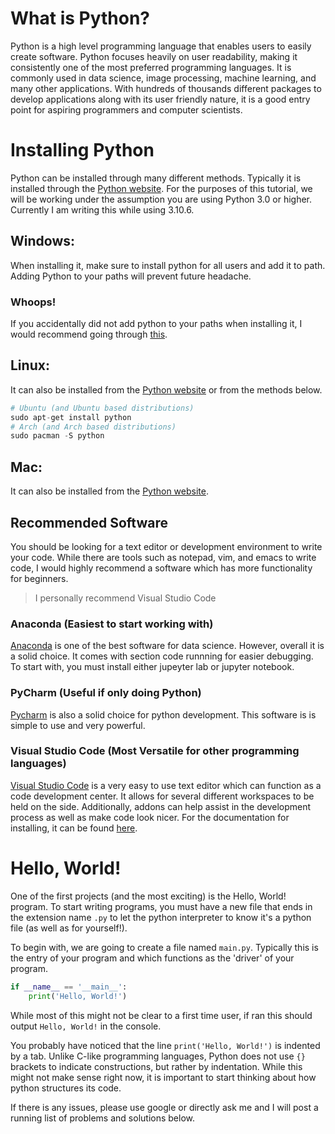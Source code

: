 # What is Python?
Python is a high level programming language that enables users to easily create software. Python focuses heavily on user readability, making it consistently one of the most preferred programming languages. It is commonly used in data science, image processing, machine learning, and many other applications. With hundreds of thousands different packages to develop applications along with its user friendly nature, it is a good entry point for aspiring programmers and computer scientists.
# Installing Python
Python can be installed through many different methods. Typically it is installed through the [Python website](https://www.python.org/). For the purposes of this tutorial, we will be working under the assumption you are using Python 3.0 or higher. Currently I am writing this while using 3.10.6. 
## Windows:
When installing it, make sure to install python for all users and add it to path. Adding Python to your paths will prevent future headache.
### Whoops!
If you accidentally did not add python to your paths when installing it, I would recommend going through [this](https://realpython.com/add-python-to-path/).
## Linux:
It can also be installed from the [Python website](https://www.python.org/) or from the methods below.

```py 
# Ubuntu (and Ubuntu based distributions)
sudo apt-get install python
# Arch (and Arch based distributions)
sudo pacman -S python
```
## Mac:
It can also be installed from the [Python website](https://www.python.org/).

## Recommended Software
You should be looking for a text editor or development environment to write your code. While there are tools such as notepad, vim, and emacs to write code, I would highly recommend a software which has more functionality for beginners. 
> I personally recommend Visual Studio Code
### Anaconda (Easiest to start working with)
[Anaconda](https://www.anaconda.com/) is one of the best software for data science. However, overall it is a solid choice. It comes with section code runnning for easier debugging. To start with, you must install either jupeyter lab or jupyter notebook. 
### PyCharm (Useful if only doing Python)
[Pycharm](https://www.jetbrains.com/pycharm/) is also a solid choice for python development. This software is is simple to use and very powerful.
### Visual Studio Code (Most Versatile for other programming languages)
[Visual Studio Code](https://code.visualstudio.com/) is a very easy to use text editor which can function as a code development center. It allows for several different workspaces to be held on the side. Additionally, addons can help assist in the development process as well as make code look nicer. For the documentation for installing, it can be found [here](https://code.visualstudio.com/docs/python/python-tutorial). 

# Hello, World!
One of the first projects (and the most exciting) is the Hello, World! program. To start writing programs, you must have a new file that ends in the extension name ``.py`` to let the python interpreter to know it's a python file (as well as for yourself!).

To begin with, we are going to create a file named ``main.py``. Typically this is the entry of your program and which functions as the 'driver' of your program.

```py
if __name__ == '__main__':
    print('Hello, World!')
```
While most of this might not be clear to a first time user, if ran this should output ``Hello, World!`` in the console. 

You probably have noticed that the line ``print('Hello, World!')`` is indented by a tab. Unlike C-like programming languages, Python does not use ``{}`` brackets to indicate constructions, but rather by indentation. While this might not make sense right now, it is important to start thinking about how python structures its code.

If there is any issues, please use google or directly ask me and I will post a running list of problems and solutions below.

